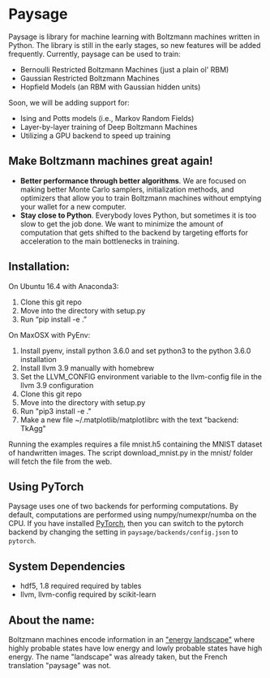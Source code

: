 # Paysage

Paysage is library for machine learning with Boltzmann machines written in Python. The library is still in the early stages, so new features will be added frequently. Currently, paysage can be used to train:
* Bernoulli Restricted Boltzmann Machines (just a plain ol' RBM)
* Gaussian Restricted Boltzmann Machines
* Hopfield Models (an RBM with Gaussian hidden units)

Soon, we will be adding support for:
* Ising and Potts models (i.e., Markov Random Fields)
* Layer-by-layer training of Deep Boltzmann Machines
* Utilizing a GPU backend to speed up training

## Make Boltzmann machines great again!
* **Better performance through better algorithms**. We are focused on making better Monte Carlo samplers, initialization methods, and optimizers that allow you to train Boltzmann machines without emptying your wallet for a new computer.
* **Stay close to Python**. Everybody loves Python, but sometimes it is too slow to get the job done. We want to minimize the amount of computation that gets shifted to the backend by targeting efforts for acceleration to the main bottlenecks in training.


## Installation:
On Ubuntu 16.4 with Anaconda3:
1. Clone this git repo
2. Move into the directory with setup.py
3. Run “pip install -e .”

On MaxOSX with PyEnv:
1. Install pyenv, install python 3.6.0 and set python3 to the python 3.6.0 installation
2. Install llvm 3.9 manually with homebrew
3. Set the LLVM_CONFIG environment variable to the llvm-config file in the llvm 3.9 configuration
4. Clone this git repo
5. Move into the directory with setup.py
6. Run "pip3 install -e ."
7. Make a new file ~/.matplotlib/matplotlibrc with the text "backend: TkAgg"

Running the examples requires a file mnist.h5 containing the MNIST dataset of handwritten images. The script download_mnist.py in the mnist/ folder will fetch the file from the web.

## Using PyTorch
Paysage uses one of two backends for performing computations. By default, computations are performed using numpy/numexpr/numba on the CPU. If you have installed [PyTorch](https://pytorch.org), then you can switch to the pytorch backend by changing the setting in `paysage/backends/config.json` to `pytorch`.

## System Dependencies

- hdf5, 1.8 required required by tables
- llvm, llvm-config required by scikit-learn

## About the name:
Boltzmann machines encode information in an ["energy landscape"](https://en.wikipedia.org/wiki/Energy_landscape) where highly probable states have low energy and lowly probable states have high energy. The name "landscape" was already taken, but the French translation "paysage" was not.
